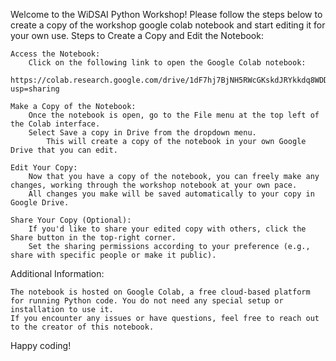 Welcome to the WiDSAI Python Workshop! Please follow the steps below to create a copy of the workshop google colab notebook and start editing it for your own use.
Steps to Create a Copy and Edit the Notebook:

    Access the Notebook:
        Click on the following link to open the Google Colab notebook:
        https://colab.research.google.com/drive/1dF7hj7BjNH5RWcGKskdJRYkkdq8WDDiL?usp=sharing

    Make a Copy of the Notebook:
        Once the notebook is open, go to the File menu at the top left of the Colab interface.
        Select Save a copy in Drive from the dropdown menu.
            This will create a copy of the notebook in your own Google Drive that you can edit.

    Edit Your Copy:
        Now that you have a copy of the notebook, you can freely make any changes, working through the workshop notebook at your own pace.
        All changes you make will be saved automatically to your copy in Google Drive.

    Share Your Copy (Optional):
        If you'd like to share your edited copy with others, click the Share button in the top-right corner.
        Set the sharing permissions according to your preference (e.g., share with specific people or make it public).

Additional Information:

    The notebook is hosted on Google Colab, a free cloud-based platform for running Python code. You do not need any special setup or installation to use it.
    If you encounter any issues or have questions, feel free to reach out to the creator of this notebook.

Happy coding!
